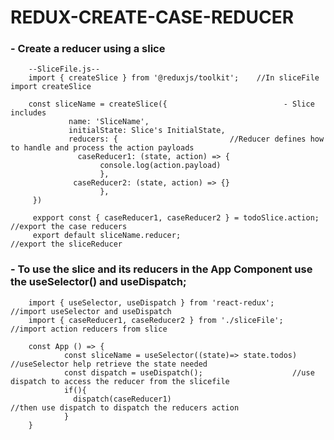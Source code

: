 # REDUX-CREATE-CASE-REDUCER

### - Create a reducer using a slice

        --SliceFile.js--
        import { createSlice } from '@reduxjs/toolkit';    //In sliceFile import createSlice

        const sliceName = createSlice({                          - Slice includes
                 name: 'SliceName', 
                 initialState: Slice's InitialState,
                 reducers: {                         //Reducer defines how to handle and process the action payloads
                   caseReducer1: (state, action) => {
                        console.log(action.payload)
                        },
                  caseReducer2: (state, action) => {}
                        },
         })

         expport const { caseReducer1, caseReducer2 } = todoSlice.action;  //export the case reducers
         export default sliceName.reducer;                                 //export the sliceReducer


### - To use the slice and its reducers in the App Component use the useSelector() and useDispatch;

        import { useSelector, useDispatch } from 'react-redux';           //import useSelector and useDispatch
        import { caseReducer1, caseReducer2 } from './sliceFile';         //import action reducers from slice
     
        const App () => {
                const sliceName = useSelector((state)=> state.todos)     //useSelector help retrieve the state needed
                const dispatch = useDispatch();                    //use dispatch to access the reducer from the slicefile
                if(){
                  dispatch(caseReducer1)                                 //then use dispatch to dispatch the reducers action
                }
        }
  
  

